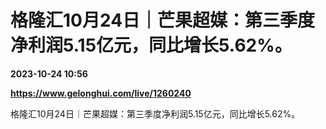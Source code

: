 # 格隆汇10月24日｜芒果超媒：第三季度净利润5.15亿元，同比增长5.62%。

**2023-10-24 10:56**

**https://www.gelonghui.com/live/1260240**

格隆汇10月24日｜芒果超媒：第三季度净利润5.15亿元，同比增长5.62%。